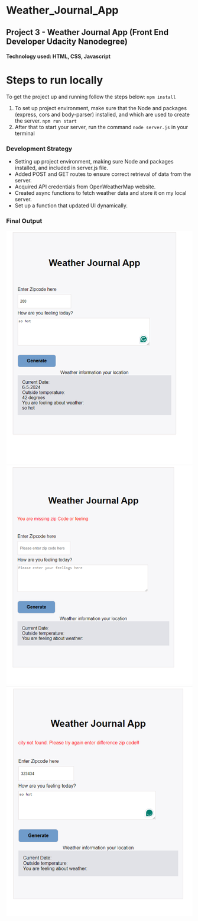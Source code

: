 # Weather_Journal_App

## Project 3 - Weather Journal App (Front End Developer Udacity Nanodegree)
#### Technology used: HTML, CSS, Javascript

# Steps to run locally

To get the project up and running follow the steps below:
`npm install`
1. To set up project environment, make sure that the Node and packages (express, cors and body-parser) installed, and which are used to create the server.
`npm run start`
2. After that to start your server, run the command `node server.js` in your terminal

### Development Strategy

* Setting up project environment, making sure Node and packages installed, and included in server.js file.
* Added POST and GET routes to ensure correct retrieval of data from the server.
* Acquired API credentials from OpenWeatherMap website.
* Created async functions to fetch weather data and store it on my local server. 
* Set up a function that updated UI dynamically.

### Final Output
![Output](https://github.com/xinhho/Weather_Journal_App/blob/master/img/output.PNG)
![Output](https://github.com/xinhho/Weather_Journal_App/blob/master/img/error1.PNG)
![Output](https://github.com/xinhho/Weather_Journal_App/blob/master/img/error2.PNG)

